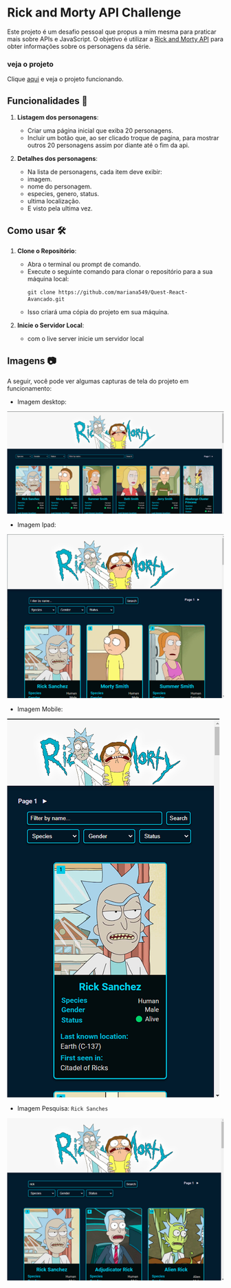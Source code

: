 # Rick and Morty API Challenge

Este projeto é um desafio pessoal que propus a mim mesma para praticar mais sobre APIs e JavaScript. O objetivo é utilizar a [Rick and Morty API](https://rickandmortyapi.com/) para obter informações sobre os personagens da série.

### veja o projeto 

Clique [aqui](https://rick-and-morty-tau-coral.vercel.app/) e veja o projeto funcionando.

## Funcionalidades 🎯

1. **Listagem dos personagens**:
   - Criar uma página inicial que exiba 20 personagens.
   - Incluir um botão que, ao ser clicado troque de pagina, para mostrar outros 20 personagens assim por diante até o fim da api.

2. **Detalhes dos personagens**:
   - Na lista de personagens, cada item deve exibir:
   - imagem.
   - nome do personagem.
   - especies, genero, status.
   - ultima localização.
   - E visto pela ultima vez.


## Como usar 🛠️

1. **Clone o Repositório**:
   - Abra o terminal ou prompt de comando.
   - Execute o seguinte comando para clonar o repositório para a sua máquina local:
     ```
     git clone https://github.com/mariana549/Quest-React-Avancado.git
     ```
   - Isso criará uma cópia do projeto em sua máquina.

2. **Inicie o Servidor Local**:
   - com o live server inicie um servidor local


## Imagens 📷

A seguir, você pode ver algumas capturas de tela do projeto em funcionamento:

- Imagem desktop:

![](/src/assets/image/capturas/dasktop.png)

- Imagem Ipad: 

![](/src/assets/image/capturas/ipad.png)

- Imagem Mobile:

![](/src/assets/image/capturas/mobile.png)

- Imagem Pesquisa: `Rick Sanches`

![](/src/assets/image/capturas/pesquisa-rick.png)
